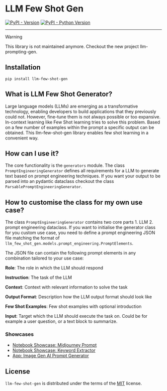 # LLM Few Shot Gen

[![PyPI - Version](https://img.shields.io/pypi/v/llm-few-shot-gen.svg)](https://pypi.org/project/llm-few-shot-gen)
[![PyPI - Python Version](https://img.shields.io/pypi/pyversions/llm-few-shot-gen.svg)](https://pypi.org/project/llm-few-shot-gen)

-----


> [!WARNING]  
> This library is not maintained anymore. Checkout the new project llm-prompting-gen.

## Installation

```console
pip install llm-few-shot-gen
```

## What is LLM Few Shot Generator?
Large language models (LLMs) are emerging as a transformative technology, enabling developers to build applications that they previously could not. However, fine-tune them is not always possible or too expansive. In-context learning like Few Shot learning tries to solve this problem. Based on a few number of examples within the prompt a specific output can be obtained. This llm-few-shot-gen library enables few shot learning in a convenient way. 

## How can I use it?
The core functionality is the `generators` module. The class `PromptEngineeringGenerator` defines all requirements for a LLM to generate text based on prompt engineering techniques. If you want your output to be parsed into an pydantic dataclass checkout the class `ParsablePromptEngineeringGenerator`. 

## How to customise the class for my own use case?
The class `PromptEngineeringGenerator` contains two core parts 1. LLM 2. prompt engineering dataclass. If you want to initialise the generator class for you custom use case, you need to define a prompt engineering JSON file matching the format of `llm_few_shot_gen.models.prompt_engineering.PromptElements`.

The JSON file can contain the following prompt elements in any combination tailored to your use case:

**Role**:
The role in which the LLM should respond

**Instruction**:
The task of the LLM

**Context**:
Context with relevant information to solve the task

**Output Format**:
Description how the LLM output format should look like

**Few Shot Examples**:
Few shot examples with optional introduction

**Input**:
Target which the LLM should execute the task on. Could be for example a user question, or a text block to summarize.


### Showcases
* [Notebook Showcase: Midjourney Prompt](https://github.com/FloTeu/llm-few-shot-generator/blob/main/notebooks/few_shot_shirt_designs.ipynb)
* [Notebook Showcase: Keyword Extractor](https://github.com/FloTeu/llm-few-shot-generator/blob/main/notebooks/few_shot_keyword_extractor.ipynb)
* [App: Image Gen AI Prompt Generator](https://image-gen-ai-app.streamlit.app/)


## License

`llm-few-shot-gen` is distributed under the terms of the [MIT](https://spdx.org/licenses/MIT.html) license.
